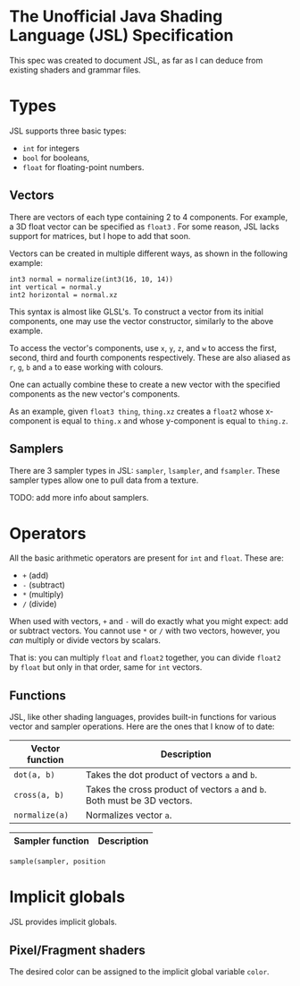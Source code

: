 # The Unofficial Java Shading Language (JSL) Specification

This spec was created to document JSL, as far as I can deduce from existing shaders and grammar files.

# Types

JSL supports three basic types:

- `int` for integers
- `bool` for booleans,
- `float` for floating-point numbers.

## Vectors

There are vectors of each type containing 2 to 4 components. For example, a 3D float vector can be specified as `float3`
. For some reason, JSL lacks support for matrices, but I hope to add that soon.

Vectors can be created in multiple different ways, as shown in the following example:

```jsl
int3 normal = normalize(int3(16, 10, 14))
int vertical = normal.y
int2 horizontal = normal.xz
```

This syntax is almost like GLSL's. To construct a vector from its initial components, one may use the vector
constructor, similarly to the above example.

To access the vector's components, use `x`, `y`, `z`, and `w` to access the first, second, third and fourth components
respectively. These are also aliased as `r`, `g`, `b` and `a` to ease working with colours.

One can actually combine these to create a new vector with the specified components as the new vector's components.

As an example, given `float3 thing`, `thing.xz` creates a `float2` whose x-component is equal to `thing.x` and whose
y-component is equal to `thing.z`.

## Samplers

There are 3 sampler types in JSL: `sampler`, `lsampler`, and `fsampler`. These sampler types allow one to pull data from
a texture.

TODO: add more info about samplers.

# Operators

All the basic arithmetic operators are present for `int` and `float`. These are:

- `+` (add)
- `-` (subtract)
- `*` (multiply)
- `/` (divide)

When used with vectors, `+` and `-` will do exactly what you might expect: add or subtract vectors. You cannot use
`*` or `/` with two vectors, however, you *can* multiply or divide vectors by scalars.

That is: you can multiply `float`
and `float2` together, you can divide `float2` by `float` but only in that order, same for `int` vectors.

## Functions

JSL, like other shading languages, provides built-in functions for various vector and sampler operations. Here are the
ones that I know of to date:

Vector function | Description
-------- | -----------
`dot(a, b)` | Takes the dot product of vectors `a` and `b`.
`cross(a, b)` | Takes the cross product of vectors `a` and `b`. Both must be 3D vectors.
`normalize(a)` | Normalizes vector `a`.

Sampler function | Description
--- | ---
`sample(sampler, position`

# Implicit globals
JSL provides implicit globals.
## Pixel/Fragment shaders
The desired color can be assigned to the implicit global variable `color`.